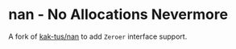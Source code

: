 # nan - **N**o **A**llocations **N**evermore

A fork of [kak-tus/nan](https://github.com/kak-tus/nan/) to add `Zeroer` interface support.

